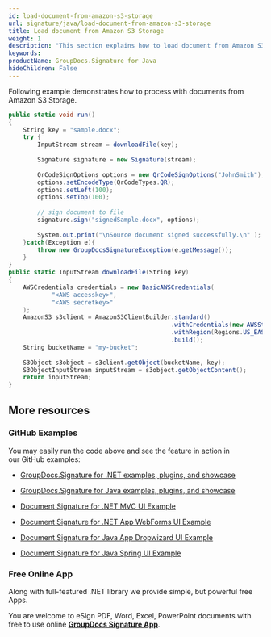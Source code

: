 ```yaml
---
id: load-document-from-amazon-s3-storage
url: signature/java/load-document-from-amazon-s3-storage
title: Load document from Amazon S3 Storage
weight: 1
description: "This section explains how to load document from Amazon S3 Storage with GroupDocs.Signature API."
keywords: 
productName: GroupDocs.Signature for Java
hideChildren: False
---
```

Following example demonstrates how to process with documents from Amazon S3 Storage.

```csharp
public static void run()
{
    String key = "sample.docx";
    try {
        InputStream stream = downloadFile(key);
 
        Signature signature = new Signature(stream);
 
        QrCodeSignOptions options = new QrCodeSignOptions("JohnSmith");
        options.setEncodeType(QrCodeTypes.QR);
        options.setLeft(100);
        options.setTop(100);
 
        // sign document to file
        signature.sign("signedSample.docx", options);
 
        System.out.print("\nSource document signed successfully.\n" );
    }catch(Exception e){
        throw new GroupDocsSignatureException(e.getMessage());
    }
}
public static InputStream downloadFile(String key)
{
    AWSCredentials credentials = new BasicAWSCredentials(
            "<AWS accesskey>",
            "<AWS secretkey>"
    );
    AmazonS3 s3client = AmazonS3ClientBuilder.standard()
                                             .withCredentials(new AWSStaticCredentialsProvider(credentials))
                                             .withRegion(Regions.US_EAST_2)
                                             .build();
    String bucketName = "my-bucket";
 
    S3Object s3object = s3client.getObject(bucketName, key);
    S3ObjectInputStream inputStream = s3object.getObjectContent();
    return inputStream;
}
```

## More resources

### GitHub Examples 

You may easily run the code above and see the feature in action in our GitHub examples:

*   [GroupDocs.Signature for .NET examples, plugins, and showcase](https://github.com/groupdocs-signature/GroupDocs.Signature-for-.NET)
    
*   [GroupDocs.Signature for Java examples, plugins, and showcase](https://github.com/groupdocs-signature/GroupDocs.Signature-for-Java)
    
*   [Document Signature for .NET MVC UI Example](https://github.com/groupdocs-signature/GroupDocs.Signature-for-.NET-MVC) 
    
*   [Document Signature for .NET App WebForms UI Example](https://github.com/groupdocs-signature/GroupDocs.Signature-for-.NET-WebForms)
    
*   [Document Signature for Java App Dropwizard UI Example](https://github.com/groupdocs-signature/GroupDocs.Signature-for-Java-Dropwizard)
    
*   [Document Signature for Java Spring UI Example](https://github.com/groupdocs-signature/GroupDocs.Signature-for-Java-Spring)
    

### Free Online App 

Along with full-featured .NET library we provide simple, but powerful free Apps.

You are welcome to eSign PDF, Word, Excel, PowerPoint documents with free to use online **[GroupDocs Signature App](https://products.groupdocs.app/signature)**.
